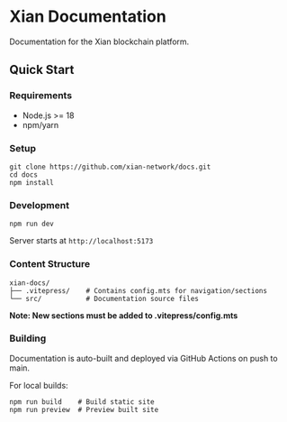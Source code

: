 # Xian Documentation

Documentation for the Xian blockchain platform.

## Quick Start

### Requirements
- Node.js >= 18
- npm/yarn

### Setup
```
git clone https://github.com/xian-network/docs.git
cd docs
npm install
```

### Development
```
npm run dev
```
Server starts at `http://localhost:5173`

### Content Structure
```
xian-docs/
├── .vitepress/    # Contains config.mts for navigation/sections
└── src/           # Documentation source files
```
**Note: New sections must be added to .vitepress/config.mts**

### Building
Documentation is auto-built and deployed via GitHub Actions on push to main.

For local builds:
```
npm run build    # Build static site
npm run preview  # Preview built site
```

